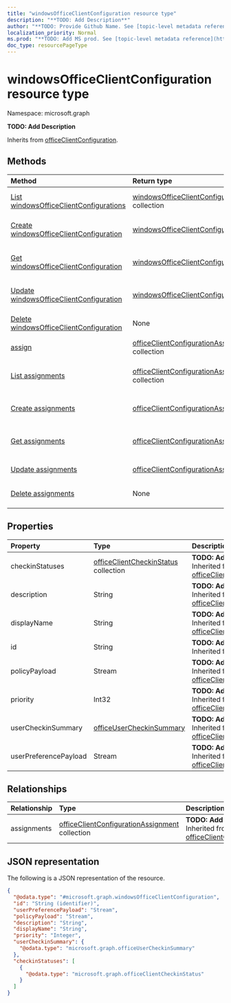 ```yaml
---
title: "windowsOfficeClientConfiguration resource type"
description: "**TODO: Add Description**"
author: "**TODO: Provide Github Name. See [topic-level metadata reference](https://msgo.azurewebsites.net/add/document/guidelines/metadata.html#topic-level-metadata)**"
localization_priority: Normal
ms.prod: "**TODO: Add MS prod. See [topic-level metadata reference](https://msgo.azurewebsites.net/add/document/guidelines/metadata.html#topic-level-metadata)**"
doc_type: resourcePageType
---
```


# windowsOfficeClientConfiguration resource type

Namespace: microsoft.graph

**TODO: Add Description**


Inherits from [officeClientConfiguration](../resources/officeclientconfiguration.md).

## Methods
|Method|Return type|Description|
|:---|:---|:---|
|[List windowsOfficeClientConfigurations](../api/windowsofficeclientconfiguration-list.md)|[windowsOfficeClientConfiguration](../resources/windowsofficeclientconfiguration.md) collection|Get a list of the [windowsOfficeClientConfiguration](../resources/windowsofficeclientconfiguration.md) objects and their properties.|
|[Create windowsOfficeClientConfiguration](../api/windowsofficeclientconfiguration-create.md)|[windowsOfficeClientConfiguration](../resources/windowsofficeclientconfiguration.md)|Create a new [windowsOfficeClientConfiguration](../resources/windowsofficeclientconfiguration.md) object.|
|[Get windowsOfficeClientConfiguration](../api/windowsofficeclientconfiguration-get.md)|[windowsOfficeClientConfiguration](../resources/windowsofficeclientconfiguration.md)|Read the properties and relationships of a [windowsOfficeClientConfiguration](../resources/windowsofficeclientconfiguration.md) object.|
|[Update windowsOfficeClientConfiguration](../api/windowsofficeclientconfiguration-update.md)|[windowsOfficeClientConfiguration](../resources/windowsofficeclientconfiguration.md)|Update the properties of a [windowsOfficeClientConfiguration](../resources/windowsofficeclientconfiguration.md) object.|
|[Delete windowsOfficeClientConfiguration](../api/windowsofficeclientconfiguration-delete.md)|None|Deletes a [windowsOfficeClientConfiguration](../resources/windowsofficeclientconfiguration.md) object.|
|[assign](../api/windowsofficeclientconfiguration-assign.md)|[officeClientConfigurationAssignment](../resources/intune-officeclientconfigurationassignment.md) collection|**TODO: Add Description**|
|[List assignments](../api/windowsofficeclientconfiguration-list-assignments.md)|[officeClientConfigurationAssignment](../resources/intune-officeclientconfigurationassignment.md) collection|Get the officeClientConfigurationAssignment resources from the assignments navigation property.|
|[Create assignments](../api/windowsofficeclientconfiguration-post-assignments.md)|[officeClientConfigurationAssignment](../resources/intune-officeclientconfigurationassignment.md)|Create a new officeClientConfigurationAssignment object.|
|[Get assignments](../api/windowsofficeclientconfiguration-get-officeclientconfigurationassignment.md)|[officeClientConfigurationAssignment](../resources/intune-officeclientconfigurationassignment.md)|Read the properties and relationships of an [officeClientConfigurationAssignment](../resources/intune-officeclientconfigurationassignment.md) object.|
|[Update assignments](../api/windowsofficeclientconfiguration-update-assignments.md)|[officeClientConfigurationAssignment](../resources/intune-officeclientconfigurationassignment.md)|Update the properties of an assignments object.|
|[Delete assignments](../api/windowsofficeclientconfiguration-delete-assignments.md)|None|Delete an [officeClientConfigurationAssignment](../resources/intune-officeclientconfigurationassignment.md) object.|

## Properties
|Property|Type|Description|
|:---|:---|:---|
|checkinStatuses|[officeClientCheckinStatus](../resources/intune-officeclientcheckinstatus.md) collection|**TODO: Add Description** Inherited from [officeClientConfiguration](../resources/intune-officeclientconfiguration.md)|
|description|String|**TODO: Add Description** Inherited from [officeClientConfiguration](../resources/intune-officeclientconfiguration.md)|
|displayName|String|**TODO: Add Description** Inherited from [officeClientConfiguration](../resources/intune-officeclientconfiguration.md)|
|id|String|**TODO: Add Description** Inherited from [entity](../resources/entity.md)|
|policyPayload|Stream|**TODO: Add Description** Inherited from [officeClientConfiguration](../resources/intune-officeclientconfiguration.md)|
|priority|Int32|**TODO: Add Description** Inherited from [officeClientConfiguration](../resources/intune-officeclientconfiguration.md)|
|userCheckinSummary|[officeUserCheckinSummary](../resources/intune-officeusercheckinsummary.md)|**TODO: Add Description** Inherited from [officeClientConfiguration](../resources/intune-officeclientconfiguration.md)|
|userPreferencePayload|Stream|**TODO: Add Description** Inherited from [officeClientConfiguration](../resources/intune-officeclientconfiguration.md)|

## Relationships
|Relationship|Type|Description|
|:---|:---|:---|
|assignments|[officeClientConfigurationAssignment](../resources/intune-officeclientconfigurationassignment.md) collection|**TODO: Add Description** Inherited from [officeClientConfiguration](../resources/officeclientconfiguration.md)|

## JSON representation
The following is a JSON representation of the resource.
<!-- {
  "blockType": "resource",
  "keyProperty": "id",
  "@odata.type": "microsoft.graph.windowsOfficeClientConfiguration",
  "baseType": "microsoft.graph.officeClientConfiguration",
  "openType": false
}
-->
``` json
{
  "@odata.type": "#microsoft.graph.windowsOfficeClientConfiguration",
  "id": "String (identifier)",
  "userPreferencePayload": "Stream",
  "policyPayload": "Stream",
  "description": "String",
  "displayName": "String",
  "priority": "Integer",
  "userCheckinSummary": {
    "@odata.type": "microsoft.graph.officeUserCheckinSummary"
  },
  "checkinStatuses": [
    {
      "@odata.type": "microsoft.graph.officeClientCheckinStatus"
    }
  ]
}
```

